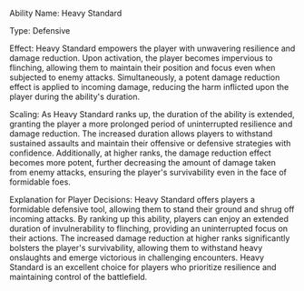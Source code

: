 Ability Name: Heavy Standard

Type: Defensive

Effect: Heavy Standard empowers the player with unwavering resilience and damage reduction. Upon activation, the player becomes impervious to flinching, allowing them to maintain their position and focus even when subjected to enemy attacks. Simultaneously, a potent damage reduction effect is applied to incoming damage, reducing the harm inflicted upon the player during the ability's duration.

Scaling: As Heavy Standard ranks up, the duration of the ability is extended, granting the player a more prolonged period of uninterrupted resilience and damage reduction. The increased duration allows players to withstand sustained assaults and maintain their offensive or defensive strategies with confidence. Additionally, at higher ranks, the damage reduction effect becomes more potent, further decreasing the amount of damage taken from enemy attacks, ensuring the player's survivability even in the face of formidable foes.

Explanation for Player Decisions: Heavy Standard offers players a formidable defensive tool, allowing them to stand their ground and shrug off incoming attacks. By ranking up this ability, players can enjoy an extended duration of invulnerability to flinching, providing an uninterrupted focus on their actions. The increased damage reduction at higher ranks significantly bolsters the player's survivability, allowing them to withstand heavy onslaughts and emerge victorious in challenging encounters. Heavy Standard is an excellent choice for players who prioritize resilience and maintaining control of the battlefield.